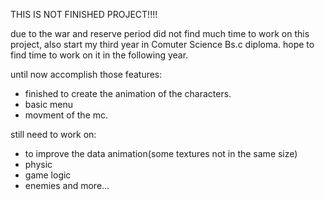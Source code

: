 THIS IS NOT FINISHED PROJECT!!!!

due to the war and reserve period did not find much time to work on this project, also start my third year in Comuter Science Bs.c diploma. 
hope to find time to work on it in the following year.

until now accomplish those features:
- finished to create the animation of the characters.
- basic menu
- movment of the mc.

still need to work on:
- to improve the data animation(some textures not in the same size)
- physic
- game logic
- enemies 
and more...
